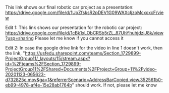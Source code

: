 This link shows our final robotic car project as a presentation: https://drive.google.com/file/d/1UoZfsksR2pDEV1G09WAXcIjzoMcxoxcF/view

Edit 1:
This link shows our presentation for the robotic car project: https://drive.google.com/file/d/1cBk1xLObCRSb5rZL_87UhYhuhjdziJ8k/view?usp=sharing
Please let me know if you cannot access it

Edit 2: 
In case the google drive link for the video in line 1 doesn't work, then the link, "https://usfedu.sharepoint.com/teams/Section_1729899-ProjectGroup11/_layouts/15/stream.aspx?id=%2Fteams%2FSection_1729899-ProjectGroup11%2FShared+Documents%2FProject+Group+11%2Fvideo-20201123-065623-d732825c.mov&ga=1&referrerScenario=AddressBarCopied.view.352561b0-eb99-4978-af4e-15e28ab1764b" should work. If not, please let me know
